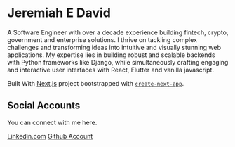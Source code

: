 # Jeremiah E David

A Software Engineer with over a decade experience building fintech, crypto, government and enterprise solutions. I thrive on tackling complex challenges and transforming ideas into intuitive and visually stunning web applications. My expertise lies in building robust and scalable backends with Python frameworks like Django, while simultaneously crafting engaging and interactive user interfaces with React, Flutter and vanilla javascript.

Built With
 [Next.js](https://nextjs.org/) project bootstrapped with [`create-next-app`](https://github.com/vercel/next.js/tree/canary/packages/create-next-app).

## Social Accounts
You can connect with me here.

[Linkedin.com](https://www.linkedin.com/in/jeremiahedavid)
[Github Account](https://github.com/david-jerry)